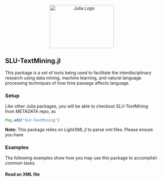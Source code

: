 <a name="logo"/>
<div align="center">
<a href="http://julialang.org/" target="_blank">
<img src="http://julialang.org/images/logo_hires.png" alt="Julia Logo" width="210" height="142"></img>
</a>
</div>

## SLU-TextMining.jl



This package is a set of tools being used to facilitate the interdisciplinary research using data mining, machine learning, and natural language processing techniques of how time passage affects language.

### Setup

Like other Julia packages, you will be able to checkout *SLU-TextMining* from METADATA repo, as

```julia
Pkg.add("SLU-TextMining")
```

**Note:** This package relies on *LightXML.jl* to parse xml files. Please ensure you have


### Examples

The following examples show how you may use this package to accomplish common tasks.

#### Read an XML file